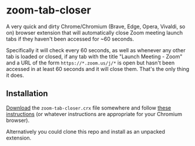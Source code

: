 # zoom-tab-closer

A very quick and dirty Chrome/Chromium (Brave, Edge, Opera, Vivaldi, so on) browser extension that will automatically close Zoom meeting launch tabs if they haven't been accessed for ~60 seconds. 

Specifically it will check every 60 seconds, as well as whenever any other tab is loaded or closed, if any tab with the title "Launch Meeting - Zoom" and a URL of the form `https://*.zoom.us/j/*` is open but hasn't been accessed in at least 60 seconds and it will close them. That's the only thing it does.

## Installation

[Download](https://github.com/coreycwgriffin/zoom-tab-closer/releases/download/1.0/zoom-tab-closer.crx) the `zoom-tab-closer.crx` file somewhere and follow [these instructions](https://developer.chrome.com/docs/extensions/how-to/distribute/install-extensions#prereq-crx) (or whatever instructions are appropriate for your Chromium browser). 

Alternatively you could clone this repo and install as an unpacked extension.
